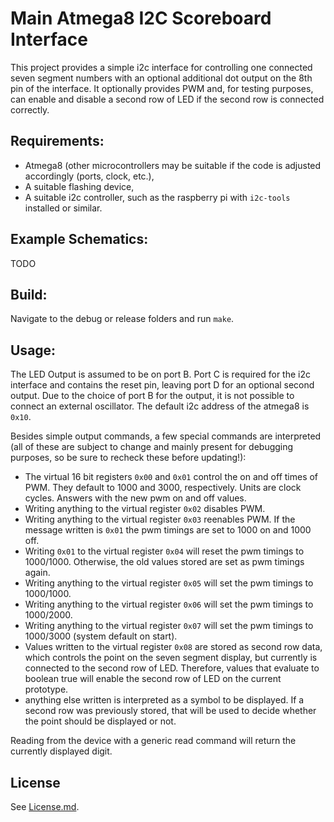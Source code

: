 Main Atmega8 I2C Scoreboard Interface
=====================================

This project provides a simple i2c interface for controlling one connected seven segment numbers with an optional additional dot output on the 8th pin of the interface. It optionally provides PWM and, for testing purposes, can enable and disable a second row of LED if the second row is connected correctly.   
 
Requirements:
-------------
 * Atmega8 (other microcontrollers may be suitable if the code is adjusted accordingly (ports, clock, etc.),
 * A suitable flashing device,
 * A suitable i2c controller, such as the raspberry pi with `i2c-tools` installed or similar.

Example Schematics:
-------------------
TODO
        
Build:
------
Navigate to the debug or release folders and run `make`.

Usage:
------
The LED Output is assumed to be on port B. Port C is required for the i2c interface and contains the reset pin, leaving port D for an optional second output. Due to the choice of port B for the output, it is not possible to connect an external oscillator. The default i2c address of the atmega8 is `0x10`. 

Besides simple output commands, a few special commands are interpreted (all of these are subject to change and mainly present for debugging purposes, so be sure to recheck these before updating!):

 * The virtual 16 bit registers `0x00` and `0x01` control the on and off times of PWM. They default to 1000 and 3000, respectively. Units are clock cycles. Answers with the new pwm on and off values.
 * Writing anything to the virtual register `0x02` disables PWM.
 * Writing anything to the virtual register `0x03` reenables PWM. If the message written is `0x01` the pwm timings are set to 1000 on and 1000 off.
 * Writing `0x01` to the virtual register `0x04` will reset the pwm timings to 1000/1000. Otherwise, the old values stored are set as pwm timings again.
 * Writing anything to the virtual register `0x05` will set the pwm timings to 1000/1000. 
 * Writing anything to the virtual register `0x06` will set the pwm timings to 1000/2000.
 * Writing anything to the virtual register `0x07` will set the pwm timings to 1000/3000 (system default on start).
 * Values written to the virtual register `0x08` are stored as second row data, which controls the point on the seven segment display, but currently is connected to the second row of LED. Therefore, values that evaluate to boolean true will enable the second row of LED on the current prototype.
 * anything else written is interpreted as a symbol to be displayed. If a second row was previously stored, that will be used to decide whether the point should be displayed or not. 

Reading from the device with a generic read command will return the currently displayed digit.

License
-------
See [License.md](License.md).